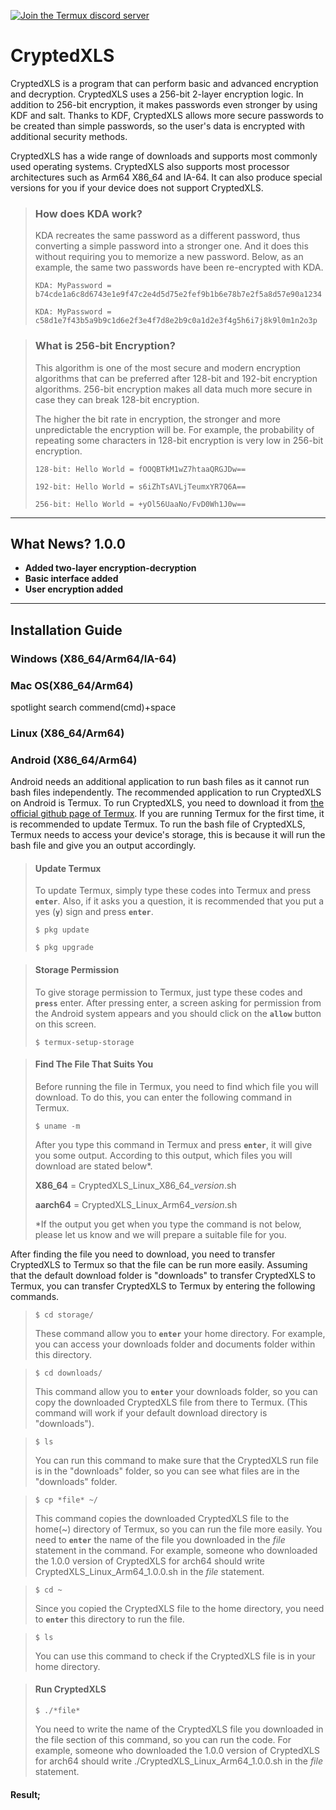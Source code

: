 [![Join the Termux discord server](https://img.shields.io/discord/641256914684084234.svg?label=&logo=discord&logoColor=ffffff&color=5865F2)](https://discord.com/s6GdV7ee43)
# CryptedXLS

 CryptedXLS is a program that can perform basic and advanced encryption and decryption. CryptedXLS uses a 256-bit 2-layer encryption logic. In addition to 256-bit encryption, it makes passwords even stronger by using KDF and salt. Thanks to KDF, CryptedXLS allows more secure passwords to be created than simple passwords, so the user's data is encrypted with additional security methods. 

 CryptedXLS has a wide range of downloads and supports most commonly used operating systems. CryptedXLS also supports most processor architectures such as Arm64 X86_64 and IA-64. It can also produce special versions for you if your device does not support CryptedXLS.

> ### How does KDA work?
>  KDA recreates the same password as a different password, thus  converting a simple password into a stronger one. And it does this  without requiring you to memorize a new password. Below, as an example, the same two passwords have been re-encrypted with KDA.
> ```text
> KDA: MyPassword = b74cde1a6c8d6743e1e9f47c2e4d5d75e2fef9b1b6e78b7e2f5a8d57e90a1234
> ```
> ```text
> KDA: MyPassword = c58d1e7f43b5a9b9c1d6e2f3e4f7d8e2b9c0a1d2e3f4g5h6i7j8k9l0m1n2o3p
> ```

> ### What is 256-bit Encryption?
>  This algorithm is one of the most secure and modern encryption algorithms that can be preferred after 128-bit and 192-bit encryption algorithms. 256-bit encryption makes all data much more secure in case they can break 128-bit encryption.
> 
>  The higher the bit rate in encryption, the stronger and more unpredictable the encryption will be. For example, the probability of repeating some characters in 128-bit encryption is very low in 256-bit encryption.
> ```text
> 128-bit: Hello World = fOOQBTkM1wZ7htaaQRGJDw==
> ```
> ```text
> 192-bit: Hello World = s6iZhTsAVLjTeumxYR7Q6A==
> ```
> ```text
> 256-bit: Hello World = +yOl56UaaNo/FvD0Wh1J0w==
> ```

***
 
## What News? 1.0.0
- **Added two-layer encryption-decryption**
- **Basic interface added**
- **User encryption added**

***

## Installation Guide
### Windows (X86_64/Arm64/IA-64)

### Mac OS(X86_64/Arm64)

spotlight search commend(cmd)+space
### Linux (X86_64/Arm64)

### Android (X86_64/Arm64)

 Android needs an additional application to run bash files as it cannot run bash files independently. The recommended application to run CryptedXLS on Android is Termux. To run CryptedXLS, you need to download it from [the official github page of Termux](https://github.com/termux/termux-app). If you are running Termux for the first time, it is recommended to update Termux. To run the bash file of CryptedXLS, Termux needs to access your device's storage, this is because it will run the bash file and give you an output accordingly.

> #### Update Termux
> To update Termux, simply type these codes into Termux and press **`enter`**. Also, if it asks you a question, it is recommended that you put a yes (**`y`**) sign and press **`enter`**.
> ```console
> $ pkg update
> ```
> ```console
> $ pkg upgrade
> ```

> #### Storage Permission
> To give storage permission to Termux, just type these codes and **`press`** enter. After pressing enter, a screen asking for permission from the Android system appears and you should click on the **`allow`** button on this screen.
> ```console
> $ termux-setup-storage
> ```

> #### Find The File That Suits You
> Before running the file in Termux, you need to find which file you will download. To do this, you can enter the following command in Termux.
> ```console
> $ uname -m
> ```
> After you type this command in Termux and press **`enter`**, it will give you some output. According to this output, which files you will download are stated below*.
> 
> **X86_64** = CryptedXLS_Linux_X86_64_*version*.sh
> 
> **aarch64** = CryptedXLS_Linux_Arm64_*version*.sh
> 
> *If the output you get when you type the command is not below, please let us know and we will prepare a suitable file for you.

 After finding the file you need to download, you need to transfer CryptedXLS to Termux so that the file can be run more easily. Assuming that the default download folder is "downloads" to transfer CryptedXLS to Termux, you can transfer CryptedXLS to Termux by entering the following commands.
> ```console
> $ cd storage/
> ```
> These command allow you to **`enter`** your home directory. For example, you can access your downloads folder and documents folder within this directory.

> ```console
> $ cd downloads/
> ```
> This command allow you to **`enter`** your downloads folder, so you can copy the downloaded CryptedXLS file from there to Termux. (This command will work if your default download directory is "downloads").

> ```console
> $ ls
> ```
> You can run this command to make sure that the CryptedXLS run file is in the "downloads" folder, so you can see what files are in the "downloads" folder.

> ```console
> $ cp *file* ~/
> ```
> This command copies the downloaded CryptedXLS file to the home(~) directory of Termux, so you can run the file more easily. You need to **`enter`** the name of the file you downloaded in the *file* statement in the command. For example, someone who downloaded the 1.0.0 version of CryptedXLS for arch64 should write CryptedXLS_Linux_Arm64_1.0.0.sh in the *file* statement.

> ```console
> $ cd ~
> ```
> Since you copied the CryptedXLS file to the home directory, you need to **`enter`** this directory to run the file.

> ```console
> $ ls
> ```
> You can use this command to check if the CryptedXLS file is in your home directory.

> #### Run CryptedXLS
> ```console
> $ ./*file*
> ```
> You need to write the name of the CryptedXLS file you downloaded in the file section of this command, so you can run the code. For example, someone who downloaded the 1.0.0 version of CryptedXLS for arch64 should write ./CryptedXLS_Linux_Arm64_1.0.0.sh in the *file* statement.

#### Result;
